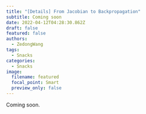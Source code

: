 ```yaml
---
title: "[Details] From Jacobian to Backpropagation"
subtitle: Coming soon
date: 2022-04-12T04:28:30.862Z
draft: false
featured: false
authors:
  - ZedongWang
tags:
  - Snacks
categories:
  - Snacks
image:
  filename: featured
  focal_point: Smart
  preview_only: false
---
```

Coming soon.